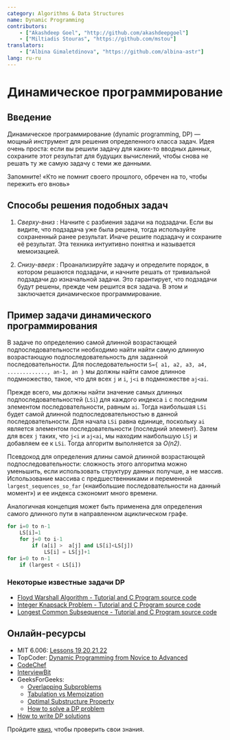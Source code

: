 ```yaml
---
category: Algorithms & Data Structures
name: Dynamic Programming
contributors:
    - ["Akashdeep Goel", "http://github.com/akashdeepgoel"]
    - ["Miltiadis Stouras", "https://github.com/mstou"]
translators:
    - ["Albina Gimaletdinova", "https://github.com/albina-astr"]
lang: ru-ru
---
```


# Динамическое программирование

## Введение

Динамическое программирование (dynamic programming, DP) — мощный инструмент для решения определенного класса задач. Идея очень проста: если вы решили задачу для каких-то вводных данных, сохраните этот результат для будущих вычислений, чтобы снова не решать ту же самую задачу с теми же данными.  

Запомните!
«Кто не помнит своего прошлого, обречен на то, чтобы пережить его вновь»

## Способы решения подобных задач

1. *Сверху-вниз* : Начните с разбиения задачи на подзадачи. Если вы видите, что подзадача уже была решена, тогда используйте сохраненный ранее результат. Иначе решите подзадачу и сохраните её результат. Эта техника интуитивно понятна и называется мемоизацией.

2. *Снизу-вверх* : Проанализируйте задачу и определите порядок, в котором решаются подзадачи, и начните решать от тривиальной подзадачи до изначальной задачи. Это гарантирует, что подзадачи будут решены, прежде чем решится вся задача. В этом и заключается динамическое программирование.

## Пример задачи динамического программирования

В задаче по определению самой длинной возрастающей подпоследовательности необходимо найти найти самую длинную возрастающую подпоследовательность для заданной последовательности.
Для последовательности `S={ a1, a2, a3, a4, ............., an-1, an }` мы должны найти самое длинное подмножество, такое, что для всех `j` и `i`, `j<i` в подмножестве `aj<ai`.

Прежде всего, мы должны найти значение самых длинных подпоследовательностей (`LSi`) для каждого индекса `i` с последним элементом последовательности, равным `ai`. Тогда наибольшая `LSi` будет самой длинной подпоследовательностью в данной последовательности. Для начала `LSi` равна единице, поскольку `ai` является элементом последовательности (последний элемент). Затем для всех `j` таких, что `j<i` и `aj<ai`, мы находим наибольшую `LSj` и добавляем ее к `LSi`. Тогда алгоритм выполняется за *O(n2)*.

Псевдокод для определения длины самой длинной возрастающей подпоследовательности:
сложность этого алгоритма можно уменьшить, если использовать структуру данных получше, а не массив. Использование массива с предшественниками и переменной `largest_sequences_so_far` («наибольшие последовательности на данный момент») и ее индекса сэкономит много времени.

Аналогичная концепция может быть применена для определения самого длинного пути в направленном ациклическом графе.

```python
for i=0 to n-1
    LS[i]=1
    for j=0 to i-1
        if (a[i] >  a[j] and LS[i]<LS[j])
            LS[i] = LS[j]+1
for i=0 to n-1
    if (largest < LS[i])
```

### Некоторые известные задачи DP

- [Floyd Warshall Algorithm - Tutorial and C Program source code](http://www.thelearningpoint.net/computer-science/algorithms-all-to-all-shortest-paths-in-graphs---floyd-warshall-algorithm-with-c-program-source-code)
- [Integer Knapsack Problem - Tutorial and C Program source code](http://www.thelearningpoint.net/computer-science/algorithms-dynamic-programming---the-integer-knapsack-problem)
- [Longest Common Subsequence - Tutorial and C Program source code](http://www.thelearningpoint.net/computer-science/algorithms-dynamic-programming---longest-common-subsequence)

## Онлайн-ресурсы

* MIT 6.006: [Lessons 19,20,21,22](https://www.youtube.com/playlist?list=PLUl4u3cNGP61Oq3tWYp6V_F-5jb5L2iHb)
* TopCoder: [Dynamic Programming from Novice to Advanced](https://www.topcoder.com/community/data-science/data-science-tutorials/dynamic-programming-from-novice-to-advanced/)
* [CodeChef](https://www.codechef.com/wiki/tutorial-dynamic-programming)
* [InterviewBit](https://www.interviewbit.com/courses/programming/topics/dynamic-programming/)
* GeeksForGeeks:
  * [Overlapping Subproblems](https://www.geeksforgeeks.org/dynamic-programming-set-1/)
  * [Tabulation vs Memoization](https://www.geeksforgeeks.org/tabulation-vs-memoizatation/)
  * [Optimal Substructure Property](https://www.geeksforgeeks.org/dynamic-programming-set-2-optimal-substructure-property/)
  * [How to solve a DP problem](https://www.geeksforgeeks.org/solve-dynamic-programming-problem/)
* [How to write DP solutions](https://www.quora.com/Are-there-any-good-resources-or-tutorials-for-dynamic-programming-DP-besides-the-TopCoder-tutorial/answer/Michal-Danilák)

Пройдите [квиз](https://www.commonlounge.com/discussion/cdbbfe83bcd64281964b788969247253), чтобы проверить свои знания.
